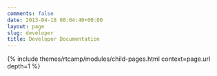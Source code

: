 ```yaml
---
comments: false
date: 2013-04-18 08:04:40+00:00
layout: page
slug: developer
title: Developer Documentation
---
```


{% include themes/rtcamp/modules/child-pages.html context=page.url depth=1 %}

